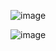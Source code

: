 
![image](https://user-images.githubusercontent.com/35370115/150634956-54357760-c5b9-445c-b444-5b69e98e83b8.png)




![image](https://github.com/user-attachments/assets/475ad6c4-31e9-46be-b6b2-c847eb81adbe)


